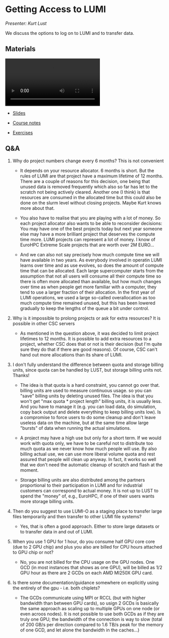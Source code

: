 # Getting Access to LUMI

*Presenter: Kurt Lust*

We discuss the options to log on to LUMI and to transfer data.


## Materials

<!--
Materials will be made available during and after the lecture
-->

<video src="https://462000265.lumidata.eu/2day-20241210/recordings/03-Access.mp4" controls="controls"></video>

<!--
-   A video recording will follow.
-->

-   [Slides](https://462000265.lumidata.eu/2day-20241210/files/LUMI-2day-20241210-03-Access.pdf)

-   [Course notes](03-Access.md)

-   [Exercises](E03-Access.md)


## Q&A

1.  Why do project numbers change every 6 months? This is not convenient

    -   It depends on your resource allocator. 6 months is short. But the rules of LUMI are that project have a maximum lifetime of 12 months. There are a couple of reasons for this decision, one being that unused data is removed frequently which also so far has let to the scratch not being actively cleared. Another one (I think) is that resources are consumed in the allocated time but this could also be done on the slurm level without closing projects. Maybe Kurt knows more about that.

    -   You also have to realise that you are playing with a lot of money. So each project allocator also wants to be able to reconsider decisions: You may have one of the best projects today but next year someone else may have a more brilliant project that deserves the compute time more. LUMI projects can represent a lot of money. I know of EuroHPC Extreme Scale projects that are worth over 2M EURO...

    -   And we can also not say precisely how much compute time we will have available in two years. As everybody involved in operatin LUMI learns over time and as use evolves, so does the amount of compute time that can be allocated. Each large supercomputer starts from the assumption that not all users will consume all their compute time so there is often more allocated than available, but how much changes over time as when people get more familiar with a computer, they tend to use a larger fraction of their allocation. In the first year of LUMI operations, we used a large so-called overallocation as too much compute time remained unused, but this has been lowered gradually to keep the lengths of the queue a bit under control.

2.  Why is it impossible to prolong projects or ask for extra resources? It is possible in other CSC servers

    -   As mentioned in the question above, it was decided to limit project lifetimes to 12 months. It is possible to add extra resources to a project, whether CSC does that or not is their decision (but I'm quite sure they do that if there are good reasons). Of course, CSC can't hand out more allocations than its share of LUMI.

3.  I don't fully understand the difference between quota and storage billing units, since quota can be handled by LUST, but storage billing units not. Thanks!

    -    The idea is that quota is a hard constraint, you cannot go over that. billing units are used to measure continuous usage. so you can "save" billing units by deleting unused files. The idea is that you won't get "max quota * project length" billing units, it is usually less. And you have to manage it (e.g. you can load data, do simulation, copy back output and delete everything to keep billing units low). Is a compromise to force users to do some cleanup and don't leave useless data on the machine, but at the same time allow large "bursts" of data when running the actual simulations.

    -    A project may have a high use but only for a short term. If we would work with quota only, we have to be careful not to distribute too much quota as we never know how much people will use. By also billing actual use, we can use more liberal volume quota and rest assured that people will clean up anyway. In fact, it works so well that we don't need the automatic cleanup of scratch and flash at the moment.

    -    Storage billing units are also distributed among the partners proportional to their participation in LUMI and for industrial customers can correspond to actual money. It is not up to LUST to spend the "money" of, e.g., EuroHPC, if one of their users wants more storage billing units.


4.  Then do you suggest to use LUMI-O as a staging place to transfer large files temporarily and then transfer to other LUMI file systems?

    -   Yes, that is often a good approach. Either to store large datasets or to transfer data in and out of LUMI.

5.  When you use 1 GPU for 1 hour, do you consume half GPU core core (due to 2 GPU chip) and plus you also are billed for CPU hours attached to GPU chip or not?

    -   No, you are not billed for the CPU usage on the GPU nodes. One GCD (in most instances that shows as one GPU), will be billed as 1/2 GPU hour as there are 2 GCDs on each AMD MI250X GPU card.

6.  Is there some documentation/guidance somewhere on explicitly using the entirely of the gpu - i.e. both chiplets?

    -   The GCDs communicate using MPI or RCCL (but with higher bandwidth than between GPU cards), so usign 2 GCDs is basically the same approach as scaling up to multiple GPUs on one node (or even acroos nodes). It is not possible to use both GCDs as if they are truly one GPU; the bandwidth of the connection is way to slow (total of 200 GB/s per direction compared to 1.6 TB/s peak for the memory of one GCD, and let alone the bandwidth in the caches...)

